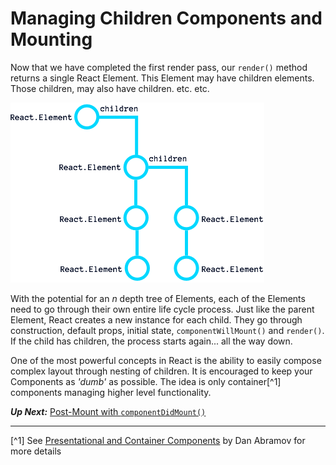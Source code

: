 # Managing Children Components and Mounting
Now that we have completed the first render pass, our `render()` method returns a single React Element. This Element may have children elements. Those children, may also have children. etc. etc.

![React Element Tree](react-element-tree.png)

With the potential for an *n* depth tree of Elements, each of the Elements need to go through their own entire life cycle process. Just like the parent Element, React creates a new instance for each child. They go through construction, default props, initial state, `componentWillMount()` and `render()`. If the child has children, the process starts again... all the way down.

One of the most powerful concepts in React is the ability to easily compose complex layout through nesting of children. It is encouraged to keep your Components as *'dumb'* as possible. The idea is only container[^1] components managing higher level functionality.

***Up Next:*** [Post-Mount with `componentDidMount()`](post_mount_with_component_did_mount.md)

---

[^1] See [Presentational and Container Components](https://medium.com/@dan_abramov/smart-and-dumb-components-7ca2f9a7c7d0#.pnmirdrso) by Dan Abramov for more details